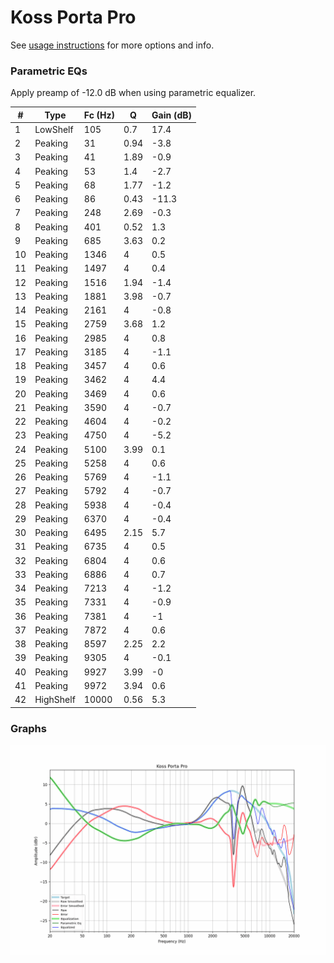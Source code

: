# Koss Porta Pro
See [usage instructions](https://github.com/jaakkopasanen/AutoEq#usage) for more options and info.

### Parametric EQs
Apply preamp of -12.0 dB when using parametric equalizer.

|   # | Type      |   Fc (Hz) |    Q |   Gain (dB) |
|-----|-----------|-----------|------|-------------|
|   1 | LowShelf  |       105 | 0.7  |        17.4 |
|   2 | Peaking   |        31 | 0.94 |        -3.8 |
|   3 | Peaking   |        41 | 1.89 |        -0.9 |
|   4 | Peaking   |        53 | 1.4  |        -2.7 |
|   5 | Peaking   |        68 | 1.77 |        -1.2 |
|   6 | Peaking   |        86 | 0.43 |       -11.3 |
|   7 | Peaking   |       248 | 2.69 |        -0.3 |
|   8 | Peaking   |       401 | 0.52 |         1.3 |
|   9 | Peaking   |       685 | 3.63 |         0.2 |
|  10 | Peaking   |      1346 | 4    |         0.5 |
|  11 | Peaking   |      1497 | 4    |         0.4 |
|  12 | Peaking   |      1516 | 1.94 |        -1.4 |
|  13 | Peaking   |      1881 | 3.98 |        -0.7 |
|  14 | Peaking   |      2161 | 4    |        -0.8 |
|  15 | Peaking   |      2759 | 3.68 |         1.2 |
|  16 | Peaking   |      2985 | 4    |         0.8 |
|  17 | Peaking   |      3185 | 4    |        -1.1 |
|  18 | Peaking   |      3457 | 4    |         0.6 |
|  19 | Peaking   |      3462 | 4    |         4.4 |
|  20 | Peaking   |      3469 | 4    |         0.6 |
|  21 | Peaking   |      3590 | 4    |        -0.7 |
|  22 | Peaking   |      4604 | 4    |        -0.2 |
|  23 | Peaking   |      4750 | 4    |        -5.2 |
|  24 | Peaking   |      5100 | 3.99 |         0.1 |
|  25 | Peaking   |      5258 | 4    |         0.6 |
|  26 | Peaking   |      5769 | 4    |        -1.1 |
|  27 | Peaking   |      5792 | 4    |        -0.7 |
|  28 | Peaking   |      5938 | 4    |        -0.4 |
|  29 | Peaking   |      6370 | 4    |        -0.4 |
|  30 | Peaking   |      6495 | 2.15 |         5.7 |
|  31 | Peaking   |      6735 | 4    |         0.5 |
|  32 | Peaking   |      6804 | 4    |         0.6 |
|  33 | Peaking   |      6886 | 4    |         0.7 |
|  34 | Peaking   |      7213 | 4    |        -1.2 |
|  35 | Peaking   |      7331 | 4    |        -0.9 |
|  36 | Peaking   |      7381 | 4    |        -1   |
|  37 | Peaking   |      7872 | 4    |         0.6 |
|  38 | Peaking   |      8597 | 2.25 |         2.2 |
|  39 | Peaking   |      9305 | 4    |        -0.1 |
|  40 | Peaking   |      9927 | 3.99 |        -0   |
|  41 | Peaking   |      9972 | 3.94 |         0.6 |
|  42 | HighShelf |     10000 | 0.56 |         5.3 |

### Graphs
![](./Koss%20Porta%20Pro.png)

